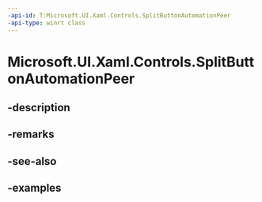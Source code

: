 ```yaml
---
-api-id: T:Microsoft.UI.Xaml.Controls.SplitButtonAutomationPeer
-api-type: winrt class
---
```


<!-- Class syntax.
public class SplitButtonAutomationPeer : FrameworkElementAutomationPeer, FrameworkElementAutomationPeer, IExpandCollapseProvider, IInvokeProvider
-->

# Microsoft.UI.Xaml.Controls.SplitButtonAutomationPeer

## -description

## -remarks

## -see-also

## -examples


